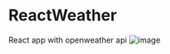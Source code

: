 # ReactWeather
React app with openweather api
![image](https://user-images.githubusercontent.com/98118185/186241177-63b90ab9-fcda-4ea7-bd24-d81381ad4cc8.png)

